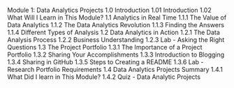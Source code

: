 Module 1: Data Analytics Projects
1.0 Introduction
1.01 Introduction
1.02 What Will I Learn in This Module?
1.1 Analytics in Real Time
1.1.1 The Value of Data Analytics
1.1.2 The Data Analytics Revolution
1.1.3 Finding the Answers
1.1.4 Different Types of Analysis
1.2 Data Analytics in Action
1.2.1 The Data Analysis Process
1.2.2 Business Understanding
1.2.3 Lab - Asking the Right Questions
1.3 The Project Portfolio
1.3.1 The Importance of a Project Portfolio
1.3.2 Sharing Your Accomplishments
1.3.3 Introduction to Blogging
1.3.4 Sharing in GitHub
1.3.5 Steps to Creating a README
1.3.6 Lab - Research Portfolio Requirements
1.4 Data Analytics Projects Summary
1.4.1 What Did I learn in This Module?
1.4.2 Quiz - Data Analytic Projects
